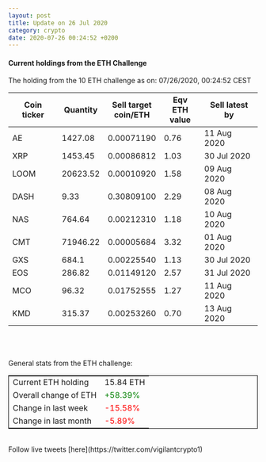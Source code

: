 ```yaml
---
layout: post
title: Update on 26 Jul 2020
category: crypto
date: 2020-07-26 00:24:52 +0200
---
```

<!-- Global site tag (gtag.js) - Google Analytics -->
<script async src="https://www.googletagmanager.com/gtag/js?id=UA-103831149-5"></script>
<script>
  window.dataLayer = window.dataLayer || [];
  function gtag(){dataLayer.push(arguments);}
  gtag('js', new Date());

  gtag('config', 'UA-103831149-5');
</script>


#### Current holdings from the ETH Challenge

The holding from the 10 ETH challenge as on: 07/26/2020, 00:24:52 CEST

|Coin ticker|Quantity|Sell target<br>coin/ETH|Eqv ETH<br>value|Sell latest by|
|-----------|--------|-----------|-----------|--------------|
AE|1427.08|  0.00071190|0.76|11 Aug 2020|
XRP|1453.45|  0.00086812|1.03|30 Jul 2020|
LOOM|20623.52|  0.00010920|1.58|09 Aug 2020|
DASH|9.33|  0.30809100|2.29|08 Aug 2020|
NAS|764.64|  0.00212310|1.18|10 Aug 2020|
CMT|71946.22|  0.00005684|3.32|01 Aug 2020|
GXS|684.1|  0.00225540|1.13|30 Jul 2020|
EOS|286.82|  0.01149120|2.57|31 Jul 2020|
MCO|96.32|  0.01752555|1.27|11 Aug 2020|
KMD|315.37|  0.00253260|0.70|13 Aug 2020|

<br>
<br>
<br>
General stats from the ETH challenge:

<table style="border:1px solid black;margin-left:auto;margin-right:auto;">
	<tbody>
	<tr>
		<td>Current ETH holding</td>
		<td>     15.84 ETH</td>
	</tr>
	<tr>
		<td>Overall change of ETH</td>
		<td><font color="green">+58.39%</font></td>
	</tr>
	<tr>
		<td>Change in last week</td>
		<td><font color="red">-15.58%</font></td>
	</tr>
	<tr>
		<td>Change in last month</td>
		<td><font color="red">-5.89%</font></td>
	</tr>
	</tbody>
</table>

<br>
Follow live tweets [here](https://twitter.com/vigilantcrypto1)
<br>
<br>